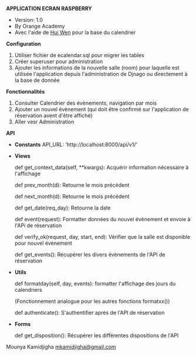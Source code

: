 **APPLICATION ECRAN RASPBERRY** 

- Version: 1.0
- By Orange Academy
- Avec l'aide de [Hui Wen]( https://www.huiwenteo.com/normal/2018/07/24/django-calendar.html) pour la base du calendrier


**Configuration**

1. Utiliser fichier de ecalendar.sql pour migrer les tables
2. Créer superuser pour administration
3. Ajouter les informations de la nouvelle salle (room) pour laquelle 
est utilisée l'application depuis l'administration de Djnago ou directement à la base de donnée


**Fonctionnalités**

1. Consulter Calendrier des évènements, navigation par mois
2. Ajouter un nouvel évènement (qui doit être confirmé sur l'application 
de réservation avent d'être affiché)
3. Aller vesr Administration


**API**

- **Constants**
    API_URL: 'http://localhost:8000/api/v1/'

- **Views**

    def get_context_data(self, **kwargs):
        Acquérir information nécessaire à l'affichage

    def prev_month(d):
        Retourne le mois précédent

    def next_month(d):
        Retourne le mois précédent

    def get_date(req_day):
        Retourne la date

    def event(request):
        Formatter données du nouvel évènement et envoie à l'APi de réservation
    
    def verify_ok(request, day, start, end):
        Vérifier que la salle est disponible pour nouvel évènement
    
    def get_events():
        Récupérer les divers évènements de l'API de réservation

- **Utils**

    def formatday(self, day, events):
        formatter l'affichage des jours du calendriers
    
    (Fonctionnement analogue pour les autres fonctions formatxx())

    def authenticate():
        S'authentifier après de l'API de réservation

- **Forms**

    def get_disposition():
        Récupérer les différentes dispositions de l'API


Mounya Kamidjigha
mkamidjigha@gmail.com
    





















